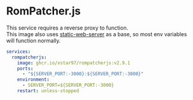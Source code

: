 # RomPatcher.js

This service requires a reverse proxy to function.  
This image also uses [static-web-server](https://static-web-server.net/configuration/environment-variables/) as a base, so most env variables will function normally.

```yaml
services:
  rompatcherjs:
    image: ghcr.io/xstar97/rompatcherjs:v2.9.1
    ports:
      - "${SERVER_PORT:-3000}:${SERVER_PORT:-3000}"
    environment:
      - SERVER_PORT=${SERVER_PORT:-3000}
    restart: unless-stopped
```
